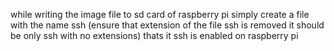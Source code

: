 while writing the image file to sd card of raspberry pi simply create a file with the name ssh (ensure that extension of the file ssh is removed it should be only ssh with no extensions)
thats it ssh is enabled on raspberry pi
